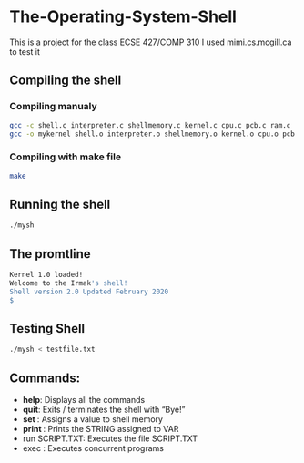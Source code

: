 # The-Operating-System-Shell
This is a project for the class ECSE 427/COMP 310
I used mimi.cs.mcgill.ca to test it

## Compiling the shell
  ### Compiling manualy 
  ```bash
  gcc -c shell.c interpreter.c shellmemory.c kernel.c cpu.c pcb.c ram.c
  gcc -o mykernel shell.o interpreter.o shellmemory.o kernel.o cpu.o pcb.o ram.o
  ```
  ### Compiling with make file
  ```bash
  make
  ```
## Running the shell
```bash
./mysh
```
## The promtline
```bash
Kernel 1.0 loaded!
Welcome to the Irmak's shell!
Shell version 2.0 Updated February 2020
$
```
## Testing Shell
```bash
./mysh < testfile.txt
```
## Commands:
  * **help**: Displays all the commands
  * **quit**: Exits / terminates the shell with “Bye!”
  * **set <VAR> <STRING>**: Assigns a value to shell memory
  * **print <VAR>**: Prints the STRING assigned to VAR
  * run SCRIPT.TXT: Executes the file SCRIPT.TXT
  * exec <P1> <P2> <P3>: Executes concurrent programs

